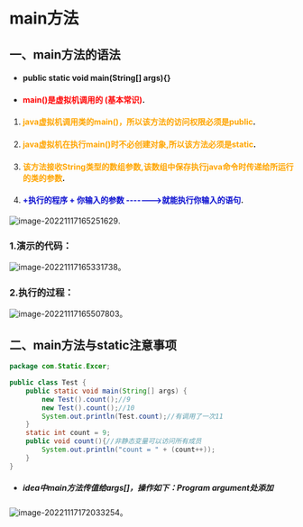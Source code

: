 # main方法

## 一、main方法的语法

* #### public static void main(String[] args){}

* #### <font color="red"> main()是虚拟机调用的 (基本常识)</font>.

1. #### <font color="orange"> java虚拟机调用类的main()，所以该方法的访问权限必须是public</font>.

2. #### <font color="orange"> java虚拟机在执行main()时不必创建对象,所以该方法必须是static</font>.

3. #### <font color="orange">该方法接收String类型的数组参数,该数组中保存执行java命令时传递给所运行的类的参数</font>.

4. #### <font color="orangesd"> +执行的程序 + 你输入的参数 ------->就能执行你输入的语句</font>.

![image-20221117165251629](C:\Users\Alin\AppData\Roaming\Typora\typora-user-images\image-20221117165251629.png).

### 1.演示的代码：

![image-20221117165331738](C:\Users\Alin\AppData\Roaming\Typora\typora-user-images\image-20221117165331738.png)。

### 2.执行的过程：

![image-20221117165507803](C:\Users\Alin\AppData\Roaming\Typora\typora-user-images\image-20221117165507803.png)。

## 二、main方法与static注意事项

```java
package com.Static.Excer;

public class Test {
    public static void main(String[] args) {
        new Test().count();//9
        new Test().count();//10
        System.out.println(Test.count);//有调用了一次11
    }
    static int count = 9;
    public void count(){//非静态变量可以访问所有成员
        System.out.println("count = " + (count++));
    }
}
```

* ##### idea中main方法传值给args[]，操作如下：Program argument处添加

![image-20221117172033254](C:\Users\Alin\AppData\Roaming\Typora\typora-user-images\image-20221117172033254.png)。